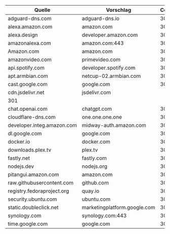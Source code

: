 | Quelle | Vorschlag | Code |
|--------|-----------|------|
| adguard-dns.com | adguard-dns.io | 301 |
| alexa.amazon.com | amazon.com | 302 |
| alexa.design | developer.amazon.com | 301 |
| amazonalexa.com | amazon.com:443 | 301 |
| Amazon.com | amazon.com | 301 |
| amazonvideo.com | primevideo.com | 301 |
| api.spotify.com | developer.spotify.com | 301 |
| apt.armbian.com | netcup-02.armbian.com | 302 |
| cast.google.com | google.com | 301 |
| cdn.jsdelivr.net | jsdelivr.com | 301 |
| chat.openai.com | chatgpt.com | 308 |
| cloudflare-dns.com | one.one.one.one | 301 |
| developer.integ.amazon.com | midway-auth.amazon.com | 307 |
| dl.google.com | google.com | 302 |
| docker.io | docker.com | 302 |
| downloads.plex.tv | plex.tv | 301 |
| fastly.net | fastly.com | 301 |
| nodejs.dev | nodejs.org | 301 |
| pitangui.amazon.com | amazon.com | 302 |
| raw.githubusercontent.com | github.com | 301 |
| registry.fedoraproject.org | quay.io | 302 |
| security.ubuntu.com | ubuntu.com | 301 |
| static.doubleclick.net | marketingplatform.google.com | 301 |
| synology.com | synology.com:443 | 301 |
| time.google.com | google.com | 302 |
